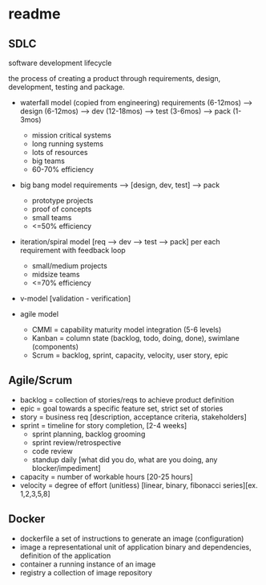 # readme

## SDLC

software development lifecycle

the process of creating a product through requirements, design, development, testing and package.

- waterfall model (copied from engineering)
  requirements (6-12mos) --> design (6-12mos) --> dev (12-18mos) --> test (3-6mos) --> pack (1-3mos)

  - mission critical systems
  - long running systems
  - lots of resources
  - big teams
  - 60-70% efficiency

- big bang model
  requirements --> [design, dev, test] --> pack

  - prototype projects
  - proof of concepts
  - small teams
  - <=50% efficiency

- iteration/spiral model
  [req --> dev --> test --> pack] per each requirement with feedback loop

  - small/medium projects
  - midsize teams
  - <=70% efficiency

- v-model
  [validation - verification]

- agile model
  - CMMI = capability maturity model integration (5-6 levels)
  - Kanban = column state (backlog, todo, doing, done), swimlane (components)
  - Scrum = backlog, sprint, capacity, velocity, user story, epic

## Agile/Scrum

- backlog = collection of stories/reqs to achieve product definition
- epic = goal towards a specific feature set, strict set of stories
- story = business req [description, acceptance criteria, stakeholders]
- sprint = timeline for story completion, [2-4 weeks]
  - sprint planning, backlog grooming
  - sprint review/retrospective
  - code review
  - standup daily [what did you do, what are you doing, any blocker/impediment]
- capacity = number of workable hours [20-25 hours]
- velocity = degree of effort (unitless) [linear, binary, fibonacci series][ex. 1,2,3,5,8]

## Docker

- dockerfile
  a set of instructions to generate an image (configuration)
- image
  a representational unit of application binary and dependencies, definition of the application
- container
  a running instance of an image
- registry
  a collection of image repository
